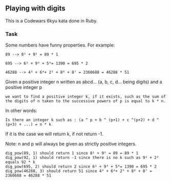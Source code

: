 ## Playing with digits

This is a Codewars 6kyu kata done in Ruby.

### Task

Some numbers have funny properties. For example:

`89 --> 8¹ + 9² = 89 * 1`

`695 --> 6² + 9³ + 5⁴= 1390 = 695 * 2`

`46288 --> 4³ + 6⁴+ 2⁵ + 8⁶ + 8⁷ = 2360688 = 46288 * 51`

Given a positive integer n written as abcd... (a, b, c, d... being digits) and a positive integer p

`we want to find a positive integer k, if it exists, such as the sum of the digits of n taken to the successive powers of p is equal to k * n.`

In other words:

`Is there an integer k such as : (a ^ p + b ^ (p+1) + c ^(p+2) + d ^ (p+3) + ...) = n * k`

If it is the case we will return k, if not return -1.

Note: n and p will always be given as strictly positive integers.
```
dig_pow(89, 1) should return 1 since 8¹ + 9² = 89 = 89 * 1
dig_pow(92, 1) should return -1 since there is no k such as 9¹ + 2² equals 92 * k
dig_pow(695, 2) should return 2 since 6² + 9³ + 5⁴= 1390 = 695 * 2
dig_pow(46288, 3) should return 51 since 4³ + 6⁴+ 2⁵ + 8⁶ + 8⁷ = 2360688 = 46288 * 51
```
